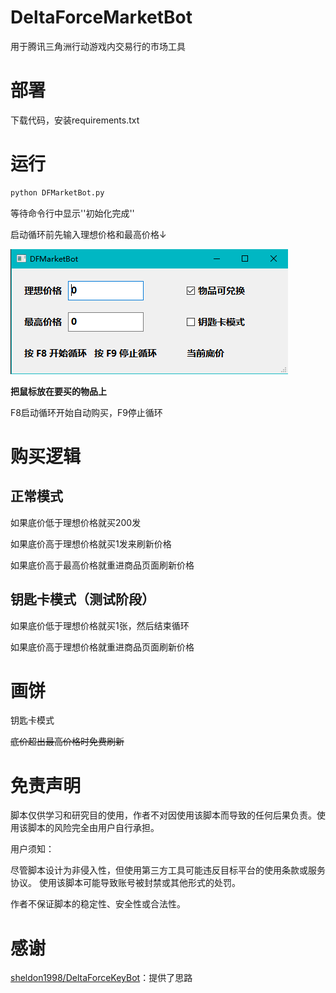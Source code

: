 # DeltaForceMarketBot

用于腾讯三角洲行动游戏内交易行的市场工具

# 部署

下载代码，安装requirements.txt

# 运行

```python
python DFMarketBot.py
```

等待命令行中显示''初始化完成''

启动循环前先输入理想价格和最高价格↓

![1745483382173](image/README/1745483382173.png)

**把鼠标放在要买的物品上**

F8启动循环开始自动购买，F9停止循环

# 购买逻辑

## 正常模式

如果底价低于理想价格就买200发

如果底价高于理想价格就买1发来刷新价格

如果底价高于最高价格就重进商品页面刷新价格

## 钥匙卡模式（测试阶段）

如果底价低于理想价格就买1张，然后结束循环

如果底价高于理想价格就重进商品页面刷新价格

# 画饼

钥匙卡模式

~~底价超出最高价格时免费刷新~~

# 免责声明

脚本仅供学习和研究目的使用，作者不对因使用该脚本而导致的任何后果负责。使用该脚本的风险完全由用户自行承担。

用户须知：

尽管脚本设计为非侵入性，但使用第三方工具可能违反目标平台的使用条款或服务协议。 使用该脚本可能导致账号被封禁或其他形式的处罚。

作者不保证脚本的稳定性、安全性或合法性。

# 感谢

[sheldon1998/DeltaForceKeyBot](https://github.com/sheldon1998/DeltaForceKeyBot)：提供了思路
